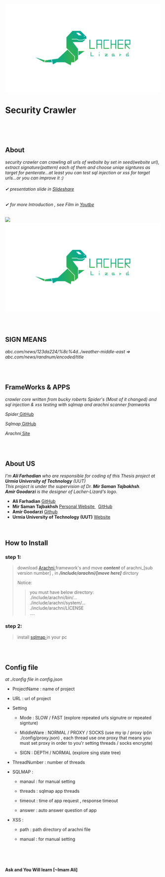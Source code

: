 ![](./img/Lacher_Lizard_Logo.png)

  

# Security Crawler

 <br  /><br  /><br  /> 

## About

_security crawler can crawling all urls of website by set in seed(website url), extract signature(pattern) each of them and choose uniqe signtures as target for penterate...at least you can test sql injection or xss for target urls...or you can improve it :)_

###### ✔ presentation slide in [ Slideshare ](https://www.slideshare.net/alifarhadian2/lacher-lizard)
###### ✔ for more Introduction , see Film in [ Youtbe ](https://www.youtube.com/watch?v=yYpAaOyJ2K0&t=9s)

![](https://www.youtube.com/watch?v=yYpAaOyJ2K0&t=9s)
[![Lacher Film](./img/Lacher_Lizard_Logo.png)](https://www.youtube.com/watch?v=yYpAaOyJ2K0&t=9s)

  
<br  /><br  />
## SIGN MEANS

_abc.com/news/123da224/%8c%4d../weather-middle-east => abc.com/news/randnum/encoded/title_

  
<br  /><br  />
## FrameWorks & APPS

_crawler core written from bucky roberts Spider's (Most of it changed) and sql injection & xss testing with sqlmap and arachni scanner framworks_<br  />

  

_Spider_[ GitHub ](https://github.com/buckyroberts/Spider)<br  />

_Sqlmap_[ GitHub ](http://sqlmap.org/)<br  />

_Arachni_[ Site ](https://www.arachni-scanner.com/)<br />

  
  
<br  /><br  />
## About US

*I'm **Ali Farhadian** who are responsible for coding of this Thesis project at **Urmia University of Technology** (UUT)_<br />
This project is under the supervision of Dr. **Mir Saman Tajbakhsh**._<br />
**Amir Goodarzi** is the designer of Lacher-Lizard's logo.*

* **Ali Farhadian** [ GitHub ](https://github.com/alifrd)<br />
* **Mir Saman Tajbakhsh** [ Personal Website ](https://mstajbakhsh.ir/) &nbsp;      [ GitHub ](https://github.com/mirsamantajbakhsh)<br />
* **Amir Goodarzi** [ Github ](https://github.com/AmirGoodarzi)<br />
* **Urmia University of Technology (UUT)** [ Website ](http://uut.ac.ir/)<br />
<br  /><br  />
## How to Install

### step 1:
>download [ Arachni ](https://www.arachni-scanner.com/download/) framework's and move ***content*** of arachni_[sub version number] , in  ***/include/arachni/[move  here]*** dirctory
>
>Notice:
>>	you must have below directory:<br  />
	./include/arachni/bin/...<br  />
	./include/arachni/system/...<br  />
	./include/arachni/LICENSE<br  />
	....<br  />
	
### step 2:
>install [ sqlmap ](http://sqlmap.org/) in your pc

  
<br  /><br  />
## Config file

_at ./config file in config.json_<br  />

* ProjectName : name of project<br  />

* URL : url of project<br  />

* Setting<br  />

	* Mode : SLOW / FAST (explore repeated urls signutre or repeated signture)<br  />

	* MiddleWare : NORMAL / PROXY / SOCKS (use my ip / proxy ip(in ./config/proxy.json) , each thread use one proxy that means you must set proxy in order to you'r setting threads / socks encrypte)<br  />

	* SIGN : DEPTH / NORMAL (explore sing state tree)<br  />

* ThreadNumber : number of threads<br  />

* SQLMAP : <br  />

	* manaul : for manual setting<br  />

	* threads : sqlmap app threads<br  />

	* timeout : time of app request , response timeout<br  />

	* answer : auto answer question of app<br  />

* XSS :<br  />

	* path : path directory of arachni file<br  />

	* manual : for manual setting<br  />
    
<br  /><br  /><br  /><br  />
**Ask and You Will learn [~Imam Ali]**
